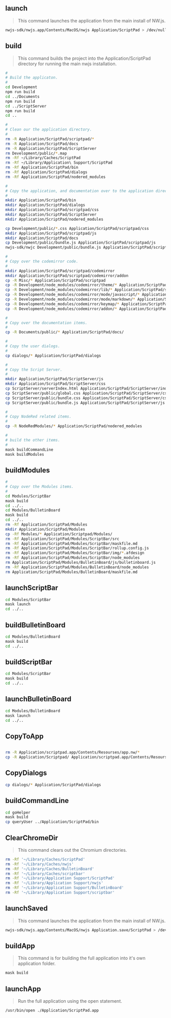 
## launch

> This command launches the application from the main install of NW.js.

```zsh
nwjs-sdk/nwjs.app/Contents/MacOS/nwjs Application/ScriptPad > /dev/null 2>&1 &!
```

## build

> This command builds the project into the Application/ScriptPad directory for running the main nwjs installation.

```bash
#
# Build the applicaton.
#
cd Development
npm run build
cd ../Documents
npm run build
cd ../ScriptServer
npm run build
cd ..

#
# Clean our the application directory.
#
rm -R Application/ScriptPad/scriptpad/*
rm -R Application/ScriptPad/docs
rm -R Application/ScriptPad/ScriptServer
rm Development/public/*.map
rm -Rf ~/Library/Caches/ScriptPad
rm -Rf ~/Library/Application\ Support/ScriptPad
rm -Rf Application/ScriptPad/bin
rm -Rf Application/ScriptPad/dialogs
rm -Rf Application/ScriptPad/nodered_modules

#
# Copy the application, and documentation over to the application directory.
#
mkdir Application/ScriptPad/bin
mkdir Application/ScriptPad/dialogs
mkdir Application/ScriptPad/scriptpad/css
mkdir Application/ScriptPad/ScriptServer
mkdir Application/ScriptPad/nodered_modules

cp Development/public/*.css Application/ScriptPad/scriptpad/css
mkdir Application/ScriptPad/scriptpad/js
mkdir Application/ScriptPad/docs
cp Development/public/bundle.js Application/ScriptPad/scriptpad/js
nwjs-sdk/nwjc Development/public/bundle.js Application/ScriptPad/scriptpad/js/bundle.bin

#
# Copy over the codemirror code.
#
mkdir Application/ScriptPad/scriptpad/codemirror
mkdir Application/ScriptPad/scriptpad/codemirror/addon
cp -R Misc/* Application/ScriptPad/scriptpad
cp -R Development/node_modules/codemirror/theme/* Application/ScriptPad/scriptpad/editorthemes
cp -R Development/node_modules/codemirror/lib/* Application/ScriptPad/scriptpad/codemirror
cp -R Development/node_modules/codemirror/mode/javascript/* Application/ScriptPad/scriptpad/codemirror
cp -R Development/node_modules/codemirror/mode/markdown/* Application/ScriptPad/scriptpad/codemirror
cp -R Development/node_modules/codemirror/keymap/* Application/ScriptPad/scriptpad/codemirror
cp -R Development/node_modules/codemirror/addon/* Application/ScriptPad/scriptpad/codemirror/addon

#
# Copy over the documentation items.
#
cp -R Documents/public/* Application/ScriptPad/docs/

#
# Copy the user dialogs.
#
cp dialogs/* Application/ScriptPad/dialogs

#
# Copy the Script Server.
#
mkdir Application/ScriptPad/ScriptServer/js
mkdir Application/ScriptPad/ScriptServer/css
cp ScriptServer/serverIndex.html Application/ScriptPad/ScriptServer/index.html
cp ScriptServer/public/global.css Application/ScriptPad/ScriptServer/css
cp ScriptServer/public/bundle.css Application/ScriptPad/ScriptServer/css
cp ScriptServer/public/bundle.js Application/ScriptPad/ScriptServer/js

#
# Copy NodeRed related items.
#
cp -R NodeRedModules/* Application/ScriptPad/nodered_modules

#
# build the other items.
#
mask buildCommandLine
mask buildModules
```

## buildModules

```bash
#
# Copy over the Modules items.
#
cd Modules/ScriptBar
mask build
cd ../..
cd Modules/BulletinBoard
mask build
cd ../..
rm -Rf Application/ScriptPad/Modules
mkdir Application/ScriptPad/Modules
cp -Rf Modules/* Application/Scriptpad/Modules/
rm -Rf Application/ScriptPad/Modules/ScriptBar/src
rm -Rf Application/ScriptPad/Modules/ScriptBar/maskfile.md
rm -Rf Application/ScriptPad/Modules/ScriptBar/rollup.config.js
rm -Rf Application/ScriptPad/Modules/ScriptBar/img/*.afdesign
rm -Rf Application/ScriptPad/Modules/ScriptBar/node_modules
rm Application/ScriptPad/Modules/BulletinBoard/js/bulletinboard.js
rm -Rf Application/ScriptPad/Modules/BulletinBoard/node_modules
rm Application/ScriptPad/Modules/BulletinBoard/maskfile.md
```

## launchScriptBar

```bash
cd Modules/ScriptBar
mask launch
cd ../..
```

## buildBulletinBoard

```zsh
cd Modules/BulletinBoard
mask build
cd ../..
```

## buildScriptBar

```zsh
cd Modules/ScriptBar
mask build
cd ../..
```

## launchBulletinBoard

```zsh
cd Modules/BulletinBoard
mask launch
cd ../..
```

## CopyToApp

```zsh

rm -R Application/scriptpad.app/Contents/Resourses/app.nw/*
cp -R Application/Scriptpad/ Application/scriptpad.app/Contents/Resourses/app.nw

```

## CopyDialogs

```zsh
cp dialogs/* Application/ScriptPad/dialogs
```

## buildCommandLine

```zsh
cd goHelper
mask build
cp queryUser ../Application/ScriptPad/bin
```

## ClearChromeDir

> This command clears out the Chromium directories.

```zsh
rm -Rf '~/Library/Caches/ScriptPad'
rm -Rf '~/Library/Caches/nwjs'
rm -Rf '~/Library/Caches/BulletinBoard'
rm -Rf '~/Library/Caches/scriptbar'
rm -Rf '~/Library/Application Support/ScriptPad'
rm -Rf '~/Library/Application Support/nwjs'
rm -Rf '~/Library/Application Support/BulletinBoard'
rm -Rf '~/Library/Application Support/scriptbar'

```

## launchSaved

> This command launches the application from the main install of NW.js.

```zsh
nwjs-sdk/nwjs.app/Contents/MacOS/nwjs Application.save/ScriptPad > /dev/null 2>&1 &!
```


## buildApp

> This command is for building the full application into it's own application folder.

```bash
mask build

```

## launchApp

> Run the full application using the open statement.

```bash
/usr/bin/open ./Application/ScriptPad.app
```

